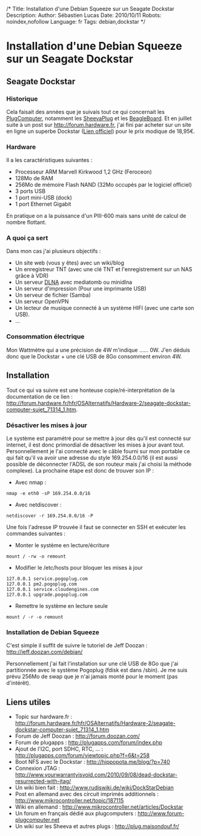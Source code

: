 /*
Title: Installation d'une Debian Squeeze sur un Seagate Dockstar
Description: 
Author: Sébastien Lucas
Date: 2010/10/11
Robots: noindex,nofollow
Language: fr
Tags: debian,dockstar
*/
# Installation d'une Debian Squeeze sur un Seagate Dockstar

## Seagate Dockstar

### Historique

Cela faisait des années que je suivais tout ce qui concernait les [PlugComputer](http://fr.wikipedia.org/wiki/Special:Search?search=PlugComputer), notamment les [SheevaPlug](http://fr.wikipedia.org/wiki/Special:Search?search=SheevaPlug) et les [BeagleBoard](http://fr.wikipedia.org/wiki/Special:Search?search=BeagleBoard). Et en juillet suite à un post sur http://forum.hardware.fr, j'ai fini par acheter sur un site en ligne un superbe Dockstar ([Lien officiel](http://www.seagate.com/www/fr-fr/products/network_storage/freeagent_dockstar/)) pour le prix modique de 18,95€. 

### Hardware

Il a les caractéristiques suivantes :
*	Processeur ARM Marvell Kirkwood 1,2 GHz (Feroceon)
*	128Mo de RAM
*	256Mo de mémoire Flash NAND (32Mo occupés par le logiciel officiel)
*	3 ports USB
*	1 port mini-USB (dock)
*	1 port Ethernet Gigabit

En pratique on a la puissance d'un PIII-600 mais sans unité de calcul de nombre flottant.

### A quoi ça sert

Dans mon cas j'ai plusieurs objectifs :
*	Un site web (vous y êtes) avec un wiki/blog
*	Un enregistreur TNT (avec une clé TNT et l'enregistrement sur un NAS grâce à VDR)
*	Un serveur [DLNA](http://fr.wikipedia.org/wiki/Special:Search?search=DLNA) avec mediatomb ou minidlna
*	Un serveur d'impression (Pour une imprimante USB)
*	Un serveur de fichier (Samba)
*	Un serveur OpenVPN
*	Un lecteur de musique connecté à un système HIFI (avec une carte son USB).
*	...

### Consommation électrique

Mon Wattmètre qui a une précision de 4W m'indique ...... 0W. J'en déduis donc que le Dockstar + une clé USB de 8Go consomment environ 4W.

## Installation

Tout ce qui va suivre est une honteuse copie/ré-interprétation de la documentation de ce lien : http://forum.hardware.fr/hfr/OSAlternatifs/Hardware-2/seagate-dockstar-computer-sujet_71314_1.htm.

### Désactiver les mises à jour

Le système est paramétré pour se mettre à jour dès qu'il est connecté sur internet, il est donc primordial de désactiver les mises à jour avant tout. Personnellement je l'ai connecté avec le câble fourni sur mon portable ce qui fait qu'il va avoir une adresse du style 169.254.0.0/16 (il est aussi possible de déconnecter l'ADSL de son routeur mais j'ai choisi la méthode complexe). La prochaine étape est donc de trouver son IP :
*	Avec nmap :

```
nmap -e eth0 -sP 169.254.0.0/16
```
*	Avec netdiscover :

```
netdiscover -r 169.254.0.0/16 -P
```
Une fois l'adresse IP trouvée il faut se connecter en SSH et exécuter les commandes suivantes :
*	Monter le système en lecture/écriture

```
mount / -rw -o remount
```
*	Modifier le /etc/hosts pour bloquer les mises à jour

```
127.0.0.1 service.pogoplug.com
127.0.0.1 pm2.pogoplug.com
127.0.0.1 service.cloudengines.com
127.0.0.1 upgrade.pogoplug.com
```
*	Remettre le système en lecture seule

```
mount / -r -o remount
```

### Installation de Debian Squeeze

C'est simple il suffit de suivre le tutoriel de Jeff Doozan : http://jeff.doozan.com/debian/

Personnellement j'ai fait l'installation sur une clé USB de 8Go que j'ai partitionnée avec le système Pogoplug (fdisk est dans /sbin). Je me suis prévu 256Mo de swap que je n'ai jamais monté pour le moment (pas d'intérêt).

## Liens utiles

*	Topic sur hardware.fr : http://forum.hardware.fr/hfr/OSAlternatifs/Hardware-2/seagate-dockstar-computer-sujet_71314_1.htm
*	Forum de Jeff Doozan : http://forum.doozan.com/
*	Forum de plugapps : http://plugapps.com/forum/index.php
*	Ajout de l'I2C, port SDHC, RTC, ... : http://plugapps.com/forum/viewtopic.php?f=6&t=258
*	Boot NFS avec le Dockstar : http://hippopota.me/blog/?p=740
*	Connexion JTAG : http://www.yourwarrantyisvoid.com/2010/09/08/dead-dockstar-resurrected-with-jtag/ 
*	Un wiki bien fait : http://www.rudiswiki.de/wiki/DockStarDebian
*	Post en allemand avec des circuit imprimés additionnels : http://www.mikrocontroller.net/topic/187115
*	Wiki en allemand : http://www.mikrocontroller.net/articles/Dockstar
*	Un forum en français dédié aux plugcomputers : http://www.forum-plugcomputer.net
*	Un wiki sur les Sheeva et autres plugs : http://plug.maisondouf.fr/

